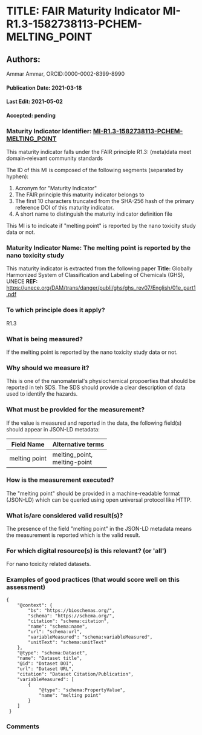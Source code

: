 # TITLE: FAIR Maturity Indicator MI-R1.3-1582738113-PCHEM-MELTING_POINT

## Authors: 
Ammar Ammar, ORCID:0000-0002-8399-8990

#### Publication Date: 2021-03-18
#### Last Edit: 2021-05-02
#### Accepted: pending

### Maturity Indicator Identifier: [MI-R1.3-1582738113-PCHEM-MELTING_POINT](https://w3id.org/fair/maturity_indicator/terms/Gen2/MI-R1.3-1582738113-PCHEM-MELTING_POINT)

This maturity indicator falls under the FAIR principle R1.3:
(meta)data meet domain-relevant community standards

The ID of this MI is composed of the following segments (separated by hyphen):
1. Acronym for "Maturity Indicator"
1. The FAIR principle this maturity indicator belongs to
1. The first 10 characters truncated from the SHA-256 hash of the primary reference DOI of this maturity indicator.
1. A short name to distinguish the maturity indicator definition file

This MI is to indicate if "melting point" is reported by the nano toxicity study data or not.

### Maturity Indicator Name:  The melting point is reported by the nano toxicity study

This maturity indicator is extracted from the following paper 
**Title:** Globally Harmonized System of Classification and Labeling of Chemicals (GHS), UNECE
**REF:** https://unece.org/DAM/trans/danger/publi/ghs/ghs_rev07/English/01e_part1.pdf

### To which principle does it apply?  
R1.3

### What is being measured?
If the melting point is reported by the nano toxicity study data or not.

### Why should we measure it?
This is one of the nanomaterial's physiochemical propoerties that should be reported in teh SDS.
The SDS should provide a clear description of data used to identify the hazards.
 

### What must be provided for the measurement?
If the value is measured and reported in the data, the following field(s) should appear in JSON-LD metadata: 

| Field Name      | Alternative terms                   |
| --------------- | ----------------------------------- |
| melting point   | melting_point,<br>melting-point     |

### How is the measurement executed?
The "melting point" should be provided in a machine-readable format (JSON-LD) which can be queried using open universal protocol like HTTP.

### What is/are considered valid result(s)?
The presence of the field "melting point" in the JSON-LD metadata means the measurement is reported which is the valid result.

### For which digital resource(s) is this relevant? (or 'all')
For nano toxicity related datasets.  

### Examples of good practices (that would score well on this assessment)
```{json}
{
 	"@context": {
 		"bs": "https://bioschemas.org/",
 		"schema": "https://schema.org/",
 		"citation": "schema:citation",
 		"name": "schema:name",
 		"url": "schema:url",
 		"variableMeasured": "schema:variableMeasured",
 		"unitText": "schema:unitText"
 	},
 	"@type": "schema:Dataset",
 	"name": "Dataset title",
 	"@id": "Dataset DOI",
 	"url": "Dataset URL",
 	"citation": "Dataset Citation/Publication",
 	"variableMeasured": [
 		{
 			"@type": "schema:PropertyValue",
 			"name": "melting point"
 		}
 	]
 }
```

### Comments

